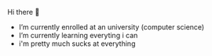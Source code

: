 Hi there 👋
- I’m currently enrolled at an university (computer science)
- I’m currently learning everyting i can
- i'm pretty much sucks at everything
